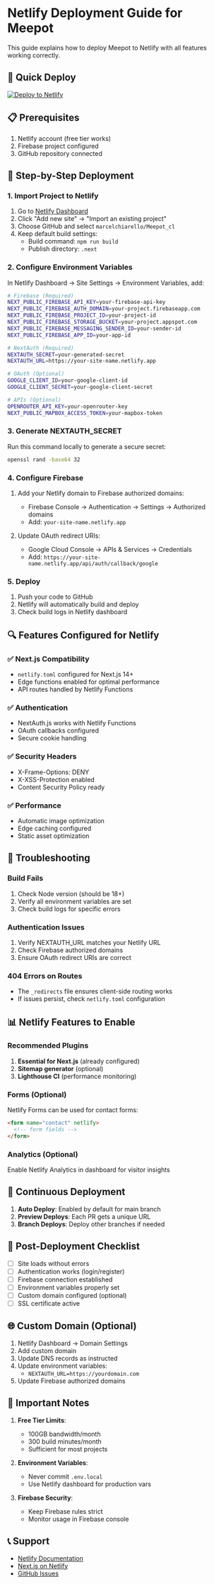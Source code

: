 # Netlify Deployment Guide for Meepot

This guide explains how to deploy Meepot to Netlify with all features working correctly.

## 🚀 Quick Deploy

[![Deploy to Netlify](https://www.netlify.com/img/deploy/button.svg)](https://app.netlify.com/start/deploy?repository=https://github.com/marcelchiarello/Meepot_cl)

## 📋 Prerequisites

1. Netlify account (free tier works)
2. Firebase project configured
3. GitHub repository connected

## 🔧 Step-by-Step Deployment

### 1. Import Project to Netlify

1. Go to [Netlify Dashboard](https://app.netlify.com)
2. Click "Add new site" → "Import an existing project"
3. Choose GitHub and select `marcelchiarello/Meepot_cl`
4. Keep default build settings:
   - Build command: `npm run build`
   - Publish directory: `.next`

### 2. Configure Environment Variables

In Netlify Dashboard → Site Settings → Environment Variables, add:

```bash
# Firebase (Required)
NEXT_PUBLIC_FIREBASE_API_KEY=your-firebase-api-key
NEXT_PUBLIC_FIREBASE_AUTH_DOMAIN=your-project.firebaseapp.com
NEXT_PUBLIC_FIREBASE_PROJECT_ID=your-project-id
NEXT_PUBLIC_FIREBASE_STORAGE_BUCKET=your-project.appspot.com
NEXT_PUBLIC_FIREBASE_MESSAGING_SENDER_ID=your-sender-id
NEXT_PUBLIC_FIREBASE_APP_ID=your-app-id

# NextAuth (Required)
NEXTAUTH_SECRET=your-generated-secret
NEXTAUTH_URL=https://your-site-name.netlify.app

# OAuth (Optional)
GOOGLE_CLIENT_ID=your-google-client-id
GOOGLE_CLIENT_SECRET=your-google-client-secret

# APIs (Optional)
OPENROUTER_API_KEY=your-openrouter-key
NEXT_PUBLIC_MAPBOX_ACCESS_TOKEN=your-mapbox-token
```

### 3. Generate NEXTAUTH_SECRET

Run this command locally to generate a secure secret:
```bash
openssl rand -base64 32
```

### 4. Configure Firebase

1. Add your Netlify domain to Firebase authorized domains:
   - Firebase Console → Authentication → Settings → Authorized domains
   - Add: `your-site-name.netlify.app`

2. Update OAuth redirect URIs:
   - Google Cloud Console → APIs & Services → Credentials
   - Add: `https://your-site-name.netlify.app/api/auth/callback/google`

### 5. Deploy

1. Push your code to GitHub
2. Netlify will automatically build and deploy
3. Check build logs in Netlify dashboard

## 🔍 Features Configured for Netlify

### ✅ Next.js Compatibility
- `netlify.toml` configured for Next.js 14+
- Edge functions enabled for optimal performance
- API routes handled by Netlify Functions

### ✅ Authentication
- NextAuth.js works with Netlify Functions
- OAuth callbacks configured
- Secure cookie handling

### ✅ Security Headers
- X-Frame-Options: DENY
- X-XSS-Protection enabled
- Content Security Policy ready

### ✅ Performance
- Automatic image optimization
- Edge caching configured
- Static asset optimization

## 🐛 Troubleshooting

### Build Fails
1. Check Node version (should be 18+)
2. Verify all environment variables are set
3. Check build logs for specific errors

### Authentication Issues
1. Verify NEXTAUTH_URL matches your Netlify URL
2. Check Firebase authorized domains
3. Ensure OAuth redirect URIs are correct

### 404 Errors on Routes
- The `_redirects` file ensures client-side routing works
- If issues persist, check `netlify.toml` configuration

## 📊 Netlify Features to Enable

### Recommended Plugins
1. **Essential for Next.js** (already configured)
2. **Sitemap generator** (optional)
3. **Lighthouse CI** (performance monitoring)

### Forms (Optional)
Netlify Forms can be used for contact forms:
```html
<form name="contact" netlify>
  <!-- form fields -->
</form>
```

### Analytics (Optional)
Enable Netlify Analytics in dashboard for visitor insights

## 🔄 Continuous Deployment

1. **Auto Deploy**: Enabled by default for main branch
2. **Preview Deploys**: Each PR gets a unique URL
3. **Branch Deploys**: Deploy other branches if needed

## 📝 Post-Deployment Checklist

- [ ] Site loads without errors
- [ ] Authentication works (login/register)
- [ ] Firebase connection established
- [ ] Environment variables properly set
- [ ] Custom domain configured (optional)
- [ ] SSL certificate active

## 🌐 Custom Domain (Optional)

1. Netlify Dashboard → Domain Settings
2. Add custom domain
3. Update DNS records as instructed
4. Update environment variables:
   - `NEXTAUTH_URL=https://yourdomain.com`
5. Update Firebase authorized domains

## 🚨 Important Notes

1. **Free Tier Limits**: 
   - 100GB bandwidth/month
   - 300 build minutes/month
   - Sufficient for most projects

2. **Environment Variables**:
   - Never commit `.env.local`
   - Use Netlify dashboard for production vars

3. **Firebase Security**:
   - Keep Firebase rules strict
   - Monitor usage in Firebase console

## 📞 Support

- [Netlify Documentation](https://docs.netlify.com)
- [Next.js on Netlify](https://docs.netlify.com/integrations/frameworks/next-js)
- [GitHub Issues](https://github.com/marcelchiarello/Meepot_cl/issues)